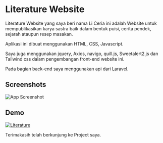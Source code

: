 
# Literature Website

Literature Website yang saya beri nama Li Ceria ini adalah Website untuk mempublikasikan karya sastra baik dalam bentuk puisi, cerita pendek, sejarah ataupun resep masakan.

Aplikasi ini dibuat menggunakan HTML, CSS, Javascript.

Saya juga menggunakan jquery, Axios, navigo, quill.js, Sweetalert2.js dan Tailwind css dalam pengembangan front-end website ini.

Pada bagian back-end saya menggunakan api dari Laravel.
## Screenshots

![App Screenshot](https://apilaundry.arashiyunus.com/apisaya/public/img/Literature.png)


## Demo

[![Literature](https://img.shields.io/badge/Literature-1B2430?style=for-the-badge)](https://literature.arashiyunus.com/)

Terimakasih telah berkunjung ke Project saya.
